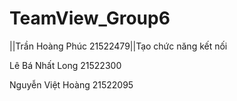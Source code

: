 # TeamView_Group6



||Trần Hoàng Phúc 21522479||Tạo chức năng kết nối

Lê Bá Nhất Long 21522300

Nguyễn Việt Hoàng 21522095
